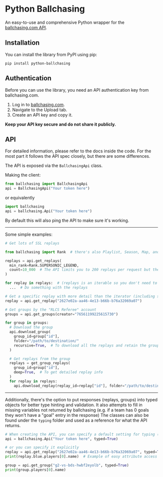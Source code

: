 # Python Ballchasing
An easy-to-use and comprehensive Python wrapper for the [ballchasing.com API](https://ballchasing.com/doc/api).

## Installation
You can install the library from PyPI using pip:
```
pip install python-ballchasing
```

## Authentication
Before you can use the library, you need an API authentication key from ballchasing.com.
1. Log in to [ballchasing.com](https://ballchasing.com/).
2. Navigate to the Upload tab.
3. Create an API key and copy it.
   
**Keep your API key secure and do not share it publicly.**

## API
For detailed information, please refer to the docs inside the code. For the most part it follows the API spec closely, but there are some differences.

The API is exposed via the `BallchasingApi` class.

Making the client:
```python
from ballchasing import BallchasingApi
api = BallchasingApi("Your token here")
```
or equivalently
```python
import ballchasing
api = ballchasing.Api("Your token here")
```
By default this will also ping the API to make sure it's working.

---
Some simple examples:
```python
# Get lots of SSL replays

from ballchasing import Rank  # there's also Playlist, Season, Map, and more

replays = api.get_replays(
  min_rank=Rank.SUPERSONIC_LEGEND,
  count=10_000  # The API limits you to 200 replays per request but the library handles this for you
)

for replay in replays:  # (replays is an iterable so you don't need to wait for all the replays to be collected)
  ...  # Do something with the replays
```

```python
# Get a specific replay with more detail than the iterator (including stats!)
replay = api.get_replay("2627e02a-aa46-4e13-b66b-b76a32069a07")
```

```python
# Get groups by the "RLCS Referee" account
groups = api.get_groups(creator="76561199225615730")

for group in groups:
  # Download the group
  api.download_group(
    group_id=group["id"],
    folder="/path/to/destination/"
    recursive=True,  # To download all the replays and retain the group structure with subfolders
  )

  # Get replays from the group
  replays = get_group_replays(
    group_id=group["id"],
    deep=True,  # To get detailed replay info
  )
  for replay in replays:
    api.download_replay(replay_id=replay["id"], folder="/path/to/destination/")  # You could also download like this
```

---
Additionally, there's the option to put responses (replays, groups) into typed objects for better type hinting and validation.
It also attempts to fill in missing variables not returned by ballchasing (e.g. if a team has 0 goals they won't have a "goal" entry in the response)
The classes can also be found under the `typing` folder and used as a reference for what the API returns.

```python
# When creating the API, you can specify a default setting for typing (defaults to False)
api = ballchasing.Api("Your token here", typed=True)

# or you can specify it explicitly
replay = api.get_replay("2627e02a-aa46-4e13-b66b-b76a32069a07", typed=True)
print(replay.blue.players[0].name)  # Example of easy attribute access

group = api.get_group("g2-vs-bds-hwbf2eyolb", typed=True)
print(group.players[0].name)
```
